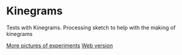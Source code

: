 # Kinegrams
Tests with Kinegrams. Processing sketch to help with the making of kinegrams

[More pictures of experiments](https://photos.app.goo.gl/wVVvnNP6tJmf5hvc2) 
[Web version](https://editor.p5js.org/Mithru/full/HkFkFNdj7)

